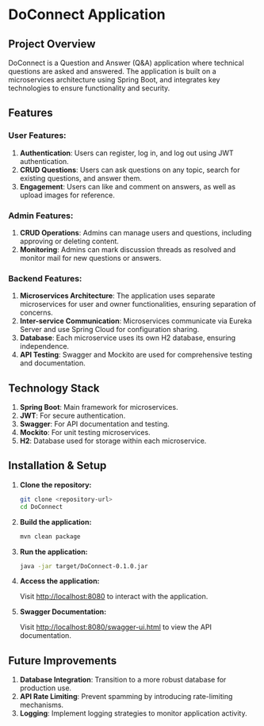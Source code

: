 
# DoConnect Application

## Project Overview

DoConnect is a Question and Answer (Q&A) application where technical questions are asked and answered. The application is built on a microservices architecture using Spring Boot, and integrates key technologies to ensure functionality and security.

## Features

### User Features:

1. **Authentication**: Users can register, log in, and log out using JWT authentication.
2. **CRUD Questions**: Users can ask questions on any topic, search for existing questions, and answer them.
3. **Engagement**: Users can like and comment on answers, as well as upload images for reference.

### Admin Features:

1. **CRUD Operations**: Admins can manage users and questions, including approving or deleting content.
2. **Monitoring**: Admins can mark discussion threads as resolved and monitor mail for new questions or answers.

### Backend Features:

1. **Microservices Architecture**: The application uses separate microservices for user and owner functionalities, ensuring separation of concerns.
2. **Inter-service Communication**: Microservices communicate via Eureka Server and use Spring Cloud for configuration sharing.
3. **Database**: Each microservice uses its own H2 database, ensuring independence.
4. **API Testing**: Swagger and Mockito are used for comprehensive testing and documentation.

## Technology Stack

1. **Spring Boot**: Main framework for microservices.
2. **JWT**: For secure authentication.
3. **Swagger**: For API documentation and testing.
4. **Mockito**: For unit testing microservices.
5. **H2**: Database used for storage within each microservice.

## Installation & Setup

1. **Clone the repository:**

   ```bash
   git clone <repository-url>
   cd DoConnect
   ```

2. **Build the application:**

   ```bash
   mvn clean package
   ```

3. **Run the application:**

   ```bash
   java -jar target/DoConnect-0.1.0.jar
   ```

4. **Access the application:**

   Visit [http://localhost:8080](http://localhost:8080) to interact with the application.

5. **Swagger Documentation:**

   Visit [http://localhost:8080/swagger-ui.html](http://localhost:8080/swagger-ui.html) to view the API documentation.

## Future Improvements

1. **Database Integration**: Transition to a more robust database for production use.
2. **API Rate Limiting**: Prevent spamming by introducing rate-limiting mechanisms.
3. **Logging**: Implement logging strategies to monitor application activity.
